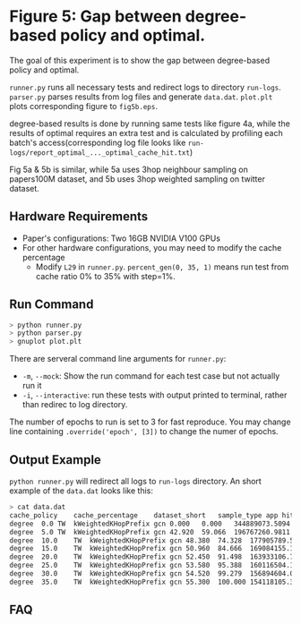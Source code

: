 # Figure 5: Gap between degree-based policy and optimal.

The goal of this experiment is to show the gap between degree-based policy and optimal.

`runner.py` runs all necessary tests and redirect logs to directory `run-logs`.
`parser.py` parses results from log files and generate `data.dat`.
`plot.plt` plots corresponding figure to `fig5b.eps`.

degree-based results is done by running same tests like figure 4a, while the results of optimal requires an extra test and is calculated by profiling each batch's access(corresponding log file looks like `run-logs/report_optimal_..._optimal_cache_hit.txt`)

Fig 5a & 5b is similar, while 5a uses 3hop neighbour sampling on papers100M dataset, and 5b uses 3hop weighted sampling on twitter dataset.

## Hardware Requirements

- Paper's configurations: Two 16GB NVIDIA V100 GPUs
- For other hardware configurations, you may need to modify the cache percentage
  -  Modify `L29` in `runner.py`. `percent_gen(0, 35, 1)` means run test from cache ratio 0% to 35% with step=1%.

## Run Command

```sh
> python runner.py
> python parser.py
> gnuplot plot.plt
```

There are serveral command line arguments for `runner.py`:

- `-m`, `--mock`: Show the run command for each test case but not actually run it
- `-i`, `--interactive`: run these tests with output printed to terminal, rather than redirec to log directory.

The number of epochs to run is set to 3 for fast reproduce. You may change line containing `.override('epoch', [3])` to change the numer of epochs.


## Output Example

`python runner.py` will redirect all logs to `run-logs` directory. An short example of the `data.dat` looks like this:
```sh
> cat data.dat
cache_policy	cache_percentage	dataset_short	sample_type	app	hit_percent	optimal_hit_percent	batch_miss_nbytes	batch_feat_nbytes
degree	0.0	TW	kWeightedKHopPrefix	gcn	0.000	0.000	344889073.5094	344889073.5094
degree	5.0	TW	kWeightedKHopPrefix	gcn	42.920	59.066	196767260.9811	344712153.3585
degree	10.0	TW	kWeightedKHopPrefix	gcn	48.380	74.328	177905789.5849	344619288.1509
degree	15.0	TW	kWeightedKHopPrefix	gcn	50.960	84.666	169084155.1698	344796208.3019
degree	20.0	TW	kWeightedKHopPrefix	gcn	52.450	91.498	163933106.717	344790730.8679
degree	25.0	TW	kWeightedKHopPrefix	gcn	53.580	95.388	160116504.1509	344915755.4717
degree	30.0	TW	kWeightedKHopPrefix	gcn	54.520	99.279	156894604.0755	344983271.8491
degree	35.0	TW	kWeightedKHopPrefix	gcn	55.300	100.000	154118105.3585	344808979.3208


```

## FAQ